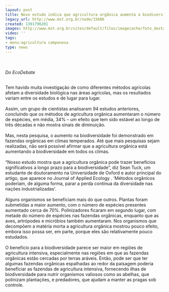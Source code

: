 ```yaml
---
layout: post
title: Novo estudo indica que agricultura orgânica aumenta a biodiversidade
legacy_url: http://www.mst.org.br/node/15686
created: 1391796201
images: http://www.mst.org.br/sites/default/files/imagecache/foto_destaque/organic1.jpg
video: ''
tags:
- menu:agricultura camponesa
type: news
---
```

<p><br><em><br>Do EcoDebate</em></p><p><br>Tem havido muita investigação de como diferentes métodos agrícolas afetam a diversidade biológica nas áreas agrícolas, mas os resultados variam entre os estudos e de lugar para lugar.<br><br>Assim, um grupo de cientistas analisaram 94 estudos anteriores, concluindo que os métodos de agricultura orgânica aumentaram o número de espécies, em média, 34% – um efeito que tem sido estável ao longo de três décadas e não mostra sinais de diminuição.<br><br>Mas, nesta pesquisa, o aumento na biodiversidade foi demonstrado em fazendas orgânicas em climas temperados. Até que mais pesquisas sejam realizadas, não será possível afirmar que a agricultura orgânica está aumentando a biodiversidade em todos os climas.<br><br>“Nosso estudo mostra que a agricultura orgânica pode trazer benefícios significativos a longo prazo para a biodiversidade”, diz Sean Tuck, um estudante de doutoramento na Universidade de Oxford e autor principal do artigo, que aparece no Journal of Applied Ecology . 'Métodos orgânicos poderiam, de alguma forma, parar a perda contínua da diversidade nas nações industrializadas'.<br><br>Alguns organismos se beneficiam mais do que outros. Plantas foram submetidas a maior aumento, com o número de espécies presentes aumentado cerca de 70%. Polinizadores ficaram em segundo lugar, com metade do número de espécies nas fazendas orgânicas, enquanto que as aves, artrópodes e micróbios também aumentaram. Nos organismos que decompõem a matéria morta a agricultura orgânica mostrou pouco efeito, embora isso possa ser, em parte, porque eles são relativamente pouco estudados.<br><br>O benefício para a biodiversidade parece ser maior em regiões de agricultura intensiva, especialmente nas regiões em que as fazendas orgânicas estão cercadas por terras aráveis. Então, pode ser que ter algumas fazendas orgânicas espalhadas ao redor da paisagem poderia beneficiar as fazendas de agricultura intensiva, fornecendo ilhas de biodiversidade para nutrir organismos valiosos como as abelhas, que polinizam plantações, e predadores, que ajudam a manter as pragas sob controle.</p><p>&nbsp;</p>
